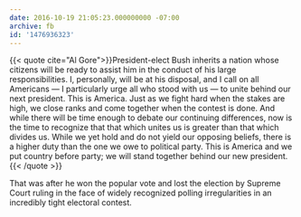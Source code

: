 ```yaml
---
date: 2016-10-19 21:05:23.000000000 -07:00
archive: fb
id: '1476936323'
---
```


{{< quote cite="Al Gore">}}President-elect Bush inherits a nation whose citizens will be ready to assist him in the conduct of his large responsibilities. I, personally, will be at his disposal, and I call on all Americans — I particularly urge all who stood with us — to unite behind our next president. This is America. Just as we fight hard when the stakes are high, we close ranks and come together when the contest is done. And while there will be time enough to debate our continuing differences, now is the time to recognize that that which unites us is greater than that which divides us. While we yet hold and do not yield our opposing beliefs, there is a higher duty than the one we owe to political party. This is America and we put country before party; we will stand together behind our new president.{{< /quote >}}

That was after he won the popular vote and lost the election by Supreme Court ruling in the face of widely recognized polling irregularities in an incredibly tight electoral contest.
